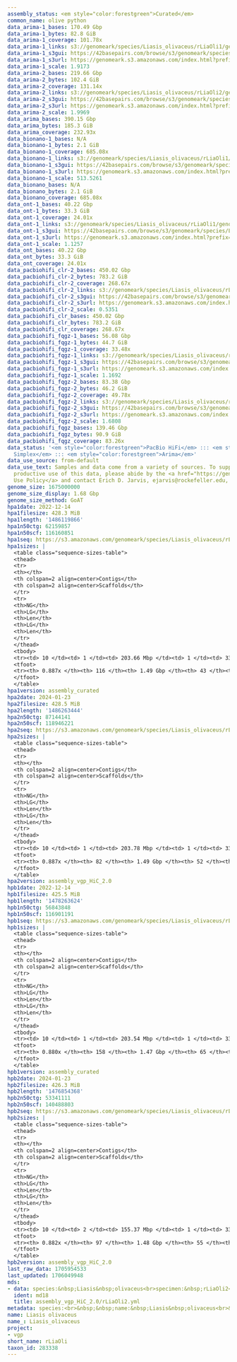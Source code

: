 ```yaml
---
assembly_status: <em style="color:forestgreen">Curated</em>
common_name: olive python
data_arima-1_bases: 170.49 Gbp
data_arima-1_bytes: 82.8 GiB
data_arima-1_coverage: 101.78x
data_arima-1_links: s3://genomeark/species/Liasis_olivaceus/rLiaOli1/genomic_data/arima/<br>
data_arima-1_s3gui: https://42basepairs.com/browse/s3/genomeark/species/Liasis_olivaceus/rLiaOli1/genomic_data/arima/
data_arima-1_s3url: https://genomeark.s3.amazonaws.com/index.html?prefix=species/Liasis_olivaceus/rLiaOli1/genomic_data/arima/
data_arima-1_scale: 1.9173
data_arima-2_bases: 219.66 Gbp
data_arima-2_bytes: 102.4 GiB
data_arima-2_coverage: 131.14x
data_arima-2_links: s3://genomeark/species/Liasis_olivaceus/rLiaOli2/genomic_data/arima/<br>
data_arima-2_s3gui: https://42basepairs.com/browse/s3/genomeark/species/Liasis_olivaceus/rLiaOli2/genomic_data/arima/
data_arima-2_s3url: https://genomeark.s3.amazonaws.com/index.html?prefix=species/Liasis_olivaceus/rLiaOli2/genomic_data/arima/
data_arima-2_scale: 1.9969
data_arima_bases: 390.15 Gbp
data_arima_bytes: 185.3 GiB
data_arima_coverage: 232.93x
data_bionano-1_bases: N/A
data_bionano-1_bytes: 2.1 GiB
data_bionano-1_coverage: 685.08x
data_bionano-1_links: s3://genomeark/species/Liasis_olivaceus/rLiaOli1/genomic_data/bionano/<br>
data_bionano-1_s3gui: https://42basepairs.com/browse/s3/genomeark/species/Liasis_olivaceus/rLiaOli1/genomic_data/bionano/
data_bionano-1_s3url: https://genomeark.s3.amazonaws.com/index.html?prefix=species/Liasis_olivaceus/rLiaOli1/genomic_data/bionano/
data_bionano-1_scale: 513.5261
data_bionano_bases: N/A
data_bionano_bytes: 2.1 GiB
data_bionano_coverage: 685.08x
data_ont-1_bases: 40.22 Gbp
data_ont-1_bytes: 33.3 GiB
data_ont-1_coverage: 24.01x
data_ont-1_links: s3://genomeark/species/Liasis_olivaceus/rLiaOli1/genomic_data/ont/<br>
data_ont-1_s3gui: https://42basepairs.com/browse/s3/genomeark/species/Liasis_olivaceus/rLiaOli1/genomic_data/ont/
data_ont-1_s3url: https://genomeark.s3.amazonaws.com/index.html?prefix=species/Liasis_olivaceus/rLiaOli1/genomic_data/ont/
data_ont-1_scale: 1.1257
data_ont_bases: 40.22 Gbp
data_ont_bytes: 33.3 GiB
data_ont_coverage: 24.01x
data_pacbiohifi_clr-2_bases: 450.02 Gbp
data_pacbiohifi_clr-2_bytes: 783.2 GiB
data_pacbiohifi_clr-2_coverage: 268.67x
data_pacbiohifi_clr-2_links: s3://genomeark/species/Liasis_olivaceus/rLiaOli2/genomic_data/pacbio_hifi/<br>
data_pacbiohifi_clr-2_s3gui: https://42basepairs.com/browse/s3/genomeark/species/Liasis_olivaceus/rLiaOli2/genomic_data/pacbio_hifi/
data_pacbiohifi_clr-2_s3url: https://genomeark.s3.amazonaws.com/index.html?prefix=species/Liasis_olivaceus/rLiaOli2/genomic_data/pacbio_hifi/
data_pacbiohifi_clr-2_scale: 0.5351
data_pacbiohifi_clr_bases: 450.02 Gbp
data_pacbiohifi_clr_bytes: 783.2 GiB
data_pacbiohifi_clr_coverage: 268.67x
data_pacbiohifi_fqgz-1_bases: 56.08 Gbp
data_pacbiohifi_fqgz-1_bytes: 44.7 GiB
data_pacbiohifi_fqgz-1_coverage: 33.48x
data_pacbiohifi_fqgz-1_links: s3://genomeark/species/Liasis_olivaceus/rLiaOli1/genomic_data/pacbio_hifi/<br>
data_pacbiohifi_fqgz-1_s3gui: https://42basepairs.com/browse/s3/genomeark/species/Liasis_olivaceus/rLiaOli1/genomic_data/pacbio_hifi/
data_pacbiohifi_fqgz-1_s3url: https://genomeark.s3.amazonaws.com/index.html?prefix=species/Liasis_olivaceus/rLiaOli1/genomic_data/pacbio_hifi/
data_pacbiohifi_fqgz-1_scale: 1.1692
data_pacbiohifi_fqgz-2_bases: 83.38 Gbp
data_pacbiohifi_fqgz-2_bytes: 46.2 GiB
data_pacbiohifi_fqgz-2_coverage: 49.78x
data_pacbiohifi_fqgz-2_links: s3://genomeark/species/Liasis_olivaceus/rLiaOli2/genomic_data/pacbio_hifi/<br>
data_pacbiohifi_fqgz-2_s3gui: https://42basepairs.com/browse/s3/genomeark/species/Liasis_olivaceus/rLiaOli2/genomic_data/pacbio_hifi/
data_pacbiohifi_fqgz-2_s3url: https://genomeark.s3.amazonaws.com/index.html?prefix=species/Liasis_olivaceus/rLiaOli2/genomic_data/pacbio_hifi/
data_pacbiohifi_fqgz-2_scale: 1.6808
data_pacbiohifi_fqgz_bases: 139.46 Gbp
data_pacbiohifi_fqgz_bytes: 90.9 GiB
data_pacbiohifi_fqgz_coverage: 83.26x
data_status: '<em style="color:forestgreen">PacBio HiFi</em> ::: <em style="color:forestgreen">ONT
  Simplex</em> ::: <em style="color:forestgreen">Arima</em>'
data_use_source: from-default
data_use_text: Samples and data come from a variety of sources. To support fair and
  productive use of this data, please abide by the <a href="https://genome10k.soe.ucsc.edu/data-use-policies/">Data
  Use Policy</a> and contact Erich D. Jarvis, ejarvis@rockefeller.edu, with any questions.
genome_size: 1675000000
genome_size_display: 1.68 Gbp
genome_size_method: GoAT
hpa1date: 2022-12-14
hpa1filesize: 428.3 MiB
hpa1length: '1486119866'
hpa1n50ctg: 62159857
hpa1n50scf: 116160851
hpa1seq: https://s3.amazonaws.com/genomeark/species/Liasis_olivaceus/rLiaOli1/assembly_curated/rLiaOli1.hap1.cur.20221214.fasta.gz
hpa1sizes: |
  <table class="sequence-sizes-table">
  <thead>
  <tr>
  <th></th>
  <th colspan=2 align=center>Contigs</th>
  <th colspan=2 align=center>Scaffolds</th>
  </tr>
  <tr>
  <th>NG</th>
  <th>LG</th>
  <th>Len</th>
  <th>LG</th>
  <th>Len</th>
  </tr>
  </thead>
  <tbody>
  <tr><td> 10 </td><td> 1 </td><td> 203.66 Mbp </td><td> 1 </td><td> 332.08 Mbp </td></tr><tr><td> 20 </td><td> 3 </td><td> 104.46 Mbp </td><td> 2 </td><td> 264.61 Mbp </td></tr><tr><td> 30 </td><td> 4 </td><td> 98.00 Mbp </td><td> 2 </td><td> 264.61 Mbp </td></tr><tr><td> 40 </td><td> 7 </td><td> 72.83 Mbp </td><td> 3 </td><td> 203.66 Mbp </td></tr><tr style="background-color:#cccccc;"><td> 50 </td><td> 9 </td><td style="background-color:#88ff88;"> 62.16 Mbp </td><td> 4 </td><td style="background-color:#88ff88;"> 116.16 Mbp </td></tr><tr><td> 60 </td><td> 13 </td><td> 32.12 Mbp </td><td> 5 </td><td> 113.56 Mbp </td></tr><tr><td> 70 </td><td> 19 </td><td> 23.73 Mbp </td><td> 7 </td><td> 82.07 Mbp </td></tr><tr><td> 80 </td><td> 30 </td><td> 11.54 Mbp </td><td> 10 </td><td> 26.30 Mbp </td></tr><tr><td> 90 </td><td> 0 </td><td>  </td><td> 0 </td><td>  </td></tr><tr><td> 100 </td><td> 0 </td><td>  </td><td> 0 </td><td>  </td></tr></tbody>
  <tfoot>
  <tr><th> 0.887x </th><th> 116 </th><th> 1.49 Gbp </th><th> 43 </th><th> 1.49 Gbp </th></tr>
  </tfoot>
  </table>
hpa1version: assembly_curated
hpa2date: 2024-01-23
hpa2filesize: 428.5 MiB
hpa2length: '1486263444'
hpa2n50ctg: 87144141
hpa2n50scf: 118946221
hpa2seq: https://s3.amazonaws.com/genomeark/species/Liasis_olivaceus/rLiaOli2/assembly_vgp_HiC_2.0/rLiaOli2.HiC.hap1.20240123.fasta.gz
hpa2sizes: |
  <table class="sequence-sizes-table">
  <thead>
  <tr>
  <th></th>
  <th colspan=2 align=center>Contigs</th>
  <th colspan=2 align=center>Scaffolds</th>
  </tr>
  <tr>
  <th>NG</th>
  <th>LG</th>
  <th>Len</th>
  <th>LG</th>
  <th>Len</th>
  </tr>
  </thead>
  <tbody>
  <tr><td> 10 </td><td> 1 </td><td> 203.78 Mbp </td><td> 1 </td><td> 332.01 Mbp </td></tr><tr><td> 20 </td><td> 2 </td><td> 165.90 Mbp </td><td> 2 </td><td> 261.06 Mbp </td></tr><tr><td> 30 </td><td> 3 </td><td> 155.55 Mbp </td><td> 2 </td><td> 261.06 Mbp </td></tr><tr><td> 40 </td><td> 5 </td><td> 98.25 Mbp </td><td> 3 </td><td> 203.78 Mbp </td></tr><tr style="background-color:#cccccc;"><td> 50 </td><td> 7 </td><td style="background-color:#88ff88;"> 87.14 Mbp </td><td> 4 </td><td style="background-color:#88ff88;"> 118.95 Mbp </td></tr><tr><td> 60 </td><td> 9 </td><td> 74.73 Mbp </td><td> 5 </td><td> 116.06 Mbp </td></tr><tr><td> 70 </td><td> 11 </td><td> 58.95 Mbp </td><td> 7 </td><td> 97.68 Mbp </td></tr><tr><td> 80 </td><td> 18 </td><td> 15.48 Mbp </td><td> 9 </td><td> 77.04 Mbp </td></tr><tr><td> 90 </td><td> 0 </td><td>  </td><td> 0 </td><td>  </td></tr><tr><td> 100 </td><td> 0 </td><td>  </td><td> 0 </td><td>  </td></tr></tbody>
  <tfoot>
  <tr><th> 0.887x </th><th> 82 </th><th> 1.49 Gbp </th><th> 52 </th><th> 1.49 Gbp </th></tr>
  </tfoot>
  </table>
hpa2version: assembly_vgp_HiC_2.0
hpb1date: 2022-12-14
hpb1filesize: 425.5 MiB
hpb1length: '1478263624'
hpb1n50ctg: 56843848
hpb1n50scf: 116901191
hpb1seq: https://s3.amazonaws.com/genomeark/species/Liasis_olivaceus/rLiaOli1/assembly_curated/rLiaOli1.hap2.cur.20221214.fasta.gz
hpb1sizes: |
  <table class="sequence-sizes-table">
  <thead>
  <tr>
  <th></th>
  <th colspan=2 align=center>Contigs</th>
  <th colspan=2 align=center>Scaffolds</th>
  </tr>
  <tr>
  <th>NG</th>
  <th>LG</th>
  <th>Len</th>
  <th>LG</th>
  <th>Len</th>
  </tr>
  </thead>
  <tbody>
  <tr><td> 10 </td><td> 1 </td><td> 203.54 Mbp </td><td> 1 </td><td> 332.68 Mbp </td></tr><tr><td> 20 </td><td> 3 </td><td> 104.43 Mbp </td><td> 2 </td><td> 259.48 Mbp </td></tr><tr><td> 30 </td><td> 4 </td><td> 96.37 Mbp </td><td> 2 </td><td> 259.48 Mbp </td></tr><tr><td> 40 </td><td> 6 </td><td> 74.90 Mbp </td><td> 3 </td><td> 203.54 Mbp </td></tr><tr style="background-color:#cccccc;"><td> 50 </td><td> 9 </td><td style="background-color:#88ff88;"> 56.84 Mbp </td><td> 4 </td><td style="background-color:#88ff88;"> 116.90 Mbp </td></tr><tr><td> 60 </td><td> 13 </td><td> 32.11 Mbp </td><td> 5 </td><td> 113.50 Mbp </td></tr><tr><td> 70 </td><td> 22 </td><td> 12.89 Mbp </td><td> 7 </td><td> 81.91 Mbp </td></tr><tr><td> 80 </td><td> 41 </td><td> 6.18 Mbp </td><td> 11 </td><td> 25.60 Mbp </td></tr><tr><td> 90 </td><td> 0 </td><td>  </td><td> 0 </td><td>  </td></tr><tr><td> 100 </td><td> 0 </td><td>  </td><td> 0 </td><td>  </td></tr></tbody>
  <tfoot>
  <tr><th> 0.880x </th><th> 158 </th><th> 1.47 Gbp </th><th> 65 </th><th> 1.48 Gbp </th></tr>
  </tfoot>
  </table>
hpb1version: assembly_curated
hpb2date: 2024-01-23
hpb2filesize: 426.3 MiB
hpb2length: '1476854368'
hpb2n50ctg: 53341111
hpb2n50scf: 140488803
hpb2seq: https://s3.amazonaws.com/genomeark/species/Liasis_olivaceus/rLiaOli2/assembly_vgp_HiC_2.0/rLiaOli2.HiC.hap2.20240123.fasta.gz
hpb2sizes: |
  <table class="sequence-sizes-table">
  <thead>
  <tr>
  <th></th>
  <th colspan=2 align=center>Contigs</th>
  <th colspan=2 align=center>Scaffolds</th>
  </tr>
  <tr>
  <th>NG</th>
  <th>LG</th>
  <th>Len</th>
  <th>LG</th>
  <th>Len</th>
  </tr>
  </thead>
  <tbody>
  <tr><td> 10 </td><td> 2 </td><td> 155.37 Mbp </td><td> 1 </td><td> 330.43 Mbp </td></tr><tr><td> 20 </td><td> 3 </td><td> 134.64 Mbp </td><td> 2 </td><td> 259.70 Mbp </td></tr><tr><td> 30 </td><td> 4 </td><td> 109.92 Mbp </td><td> 2 </td><td> 259.70 Mbp </td></tr><tr><td> 40 </td><td> 6 </td><td> 79.94 Mbp </td><td> 3 </td><td> 203.11 Mbp </td></tr><tr style="background-color:#cccccc;"><td> 50 </td><td> 8 </td><td style="background-color:#88ff88;"> 53.34 Mbp </td><td> 4 </td><td style="background-color:#88ff88;"> 140.49 Mbp </td></tr><tr><td> 60 </td><td> 12 </td><td> 36.69 Mbp </td><td> 5 </td><td> 115.94 Mbp </td></tr><tr><td> 70 </td><td> 17 </td><td> 28.58 Mbp </td><td> 7 </td><td> 96.72 Mbp </td></tr><tr><td> 80 </td><td> 26 </td><td> 12.68 Mbp </td><td> 8 </td><td> 82.02 Mbp </td></tr><tr><td> 90 </td><td> 0 </td><td>  </td><td> 0 </td><td>  </td></tr><tr><td> 100 </td><td> 0 </td><td>  </td><td> 0 </td><td>  </td></tr></tbody>
  <tfoot>
  <tr><th> 0.882x </th><th> 97 </th><th> 1.48 Gbp </th><th> 55 </th><th> 1.48 Gbp </th></tr>
  </tfoot>
  </table>
hpb2version: assembly_vgp_HiC_2.0
last_raw_data: 1705954533
last_updated: 1706049948
mds:
- data: species:&nbsp;Liasis&nbsp;olivaceus<br>specimen:&nbsp;rLiaOli2<br>projects:&nbsp;<br>&nbsp;&nbsp;-&nbsp;vgp<br>data_location:&nbsp;S3<br>release_to:&nbsp;S3<br>hap1:&nbsp;s3://genomeark/species/Liasis_olivaceus/rLiaOli2/assembly_vgp_HiC_2.0/rLiaOli2.HiC.hap1.20240123.fasta.gz<br>hap2:&nbsp;s3://genomeark/species/Liasis_olivaceus/rLiaOli2/assembly_vgp_HiC_2.0/rLiaOli2.HiC.hap2.20240123.fasta.gz<br>pretext_hap1:&nbsp;s3://genomeark/species/Liasis_olivaceus/rLiaOli2/assembly_vgp_HiC_2.0/evaluation/hap1/pretext/rLiaOli2_hap1__s2_heatmap.pretext<br>pretext_hap2:&nbsp;s3://genomeark/species/Liasis_olivaceus/rLiaOli2/assembly_vgp_HiC_2.0/evaluation/hap2/pretext/rLiaOli2_hap2__s2_heatmap.pretext<br>kmer_spectra_img:&nbsp;s3://genomeark/species/Liasis_olivaceus/rLiaOli2/assembly_vgp_HiC_2.0/evaluation/merqury/rLiaOli2_png/<br>pacbio_read_dir:&nbsp;s3://genomeark/species/Liasis_olivaceus/rLiaOli2/genomic_data/pacbio_hifi/<br>pacbio_read_type:&nbsp;hifi<br>hic_read_dir:&nbsp;s3://genomeark/species/Liasis_olivaceus/rLiaOli2/genomic_data/arima/<br>bionano_cmap_dir:&nbsp;s3://genomeark/species/Liasis_olivaceus/rLiaOli2/genomic_data/bionano/<br>pipeline:<br>&nbsp;&nbsp;-&nbsp;hifiasm&nbsp;(0.19.3+galaxy0)<br>&nbsp;&nbsp;-&nbsp;yahs&nbsp;(1.2a.2+galaxy0)<br>assembled_by_group:&nbsp;Rockefeller<br>notes:&nbsp;This&nbsp;was&nbsp;a&nbsp;hifiasm-HiC&nbsp;assembly&nbsp;of&nbsp;rLiaOli2,&nbsp;resulting&nbsp;in&nbsp;two&nbsp;complete&nbsp;haplotypes.&nbsp;This&nbsp;individual&nbsp;did&nbsp;have&nbsp;bionano&nbsp;data,&nbsp;but&nbsp;it&nbsp;was&nbsp;not&nbsp;used&nbsp;during&nbsp;assembly&nbsp;because&nbsp;the&nbsp;HiC&nbsp;scaffolding&nbsp;was&nbsp;sufficient.&nbsp;HiC&nbsp;scaffolding&nbsp;was&nbsp;performed&nbsp;with&nbsp;yahs.&nbsp;The&nbsp;HiC&nbsp;prep&nbsp;was&nbsp;Arima&nbsp;kit&nbsp;2,&nbsp;and&nbsp;the&nbsp;library&nbsp;prep&nbsp;kit&nbsp;was&nbsp;the&nbsp;Arima&nbsp;kit,&nbsp;requiring&nbsp;5&nbsp;bp&nbsp;trimmed&nbsp;off&nbsp;both&nbsp;forward&nbsp;and&nbsp;reverse&nbsp;reads&nbsp;before&nbsp;usage&nbsp;with&nbsp;the&nbsp;Arima&nbsp;mapping&nbsp;pipeline.&nbsp;MitoHiFi&nbsp;failed&nbsp;to&nbsp;find&nbsp;a&nbsp;mito&nbsp;for&nbsp;this&nbsp;individual's&nbsp;data.&nbsp;&nbsp;
  ident: md18
  title: assembly_vgp_HiC_2.0/rLiaOli2.yml
metadata: species:<br>&nbsp;&nbsp;name:&nbsp;Liasis&nbsp;olivaceus<br>&nbsp;&nbsp;individuals:<br>&nbsp;&nbsp;-&nbsp;short_name:&nbsp;rLiaOli1<br>&nbsp;&nbsp;short_name:&nbsp;rLiaOli<br>&nbsp;&nbsp;taxon_id:&nbsp;283338<br>&nbsp;&nbsp;common_name:&nbsp;olive&nbsp;python<br>&nbsp;&nbsp;genome_size:&nbsp;1675000000<br>&nbsp;&nbsp;genome_size_method:&nbsp;GoAT<br>&nbsp;&nbsp;order:<br>&nbsp;&nbsp;&nbsp;&nbsp;name:&nbsp;Squamata<br>&nbsp;&nbsp;family:<br>&nbsp;&nbsp;&nbsp;&nbsp;name:&nbsp;Pythonidae<br>&nbsp;&nbsp;project:&nbsp;[&nbsp;vgp&nbsp;]<br>
name: Liasis olivaceus
name_: Liasis_olivaceus
project:
- vgp
short_name: rLiaOli
taxon_id: 283338
---
```

